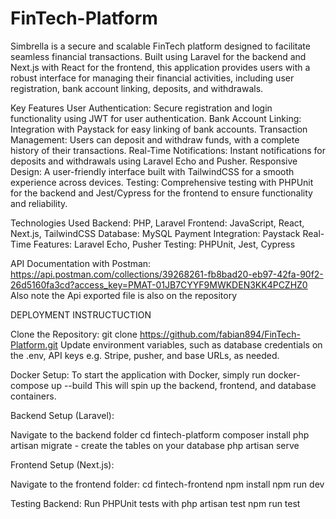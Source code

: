 # FinTech-Platform
Simbrella is a secure and scalable FinTech platform designed to facilitate seamless financial transactions. Built using Laravel for the backend and Next.js with React for the frontend, this application provides users with a robust interface for managing their financial activities, including user registration, bank account linking, deposits, and withdrawals.

Key Features
User Authentication: Secure registration and login functionality using JWT for user authentication.
Bank Account Linking: Integration with Paystack for easy linking of bank accounts.
Transaction Management: Users can deposit and withdraw funds, with a complete history of their transactions.
Real-Time Notifications: Instant notifications for deposits and withdrawals using Laravel Echo and Pusher.
Responsive Design: A user-friendly interface built with TailwindCSS for a smooth experience across devices.
Testing: Comprehensive testing with PHPUnit for the backend and Jest/Cypress for the frontend to ensure functionality and reliability.

Technologies Used
Backend: PHP, Laravel
Frontend: JavaScript, React, Next.js, TailwindCSS
Database: MySQL
Payment Integration: Paystack
Real-Time Features: Laravel Echo, Pusher
Testing: PHPUnit, Jest, Cypress

API Documentation with Postman: https://api.postman.com/collections/39268261-fb8bad20-eb97-42fa-90f2-26d5160fa3cd?access_key=PMAT-01JB7CYYF9MWKDEN3KK4PCZHZ0
Also note the Api exported file is also on the repository

DEPLOYMENT INSTRUCTUCTION

Clone the Repository: git clone https://github.com/fabian894/FinTech-Platform.git
Update environment variables, such as database credentials on the .env, API keys e.g. Stripe, pusher, and base URLs, as needed.

Docker Setup:
To start the application with Docker, simply run
docker-compose up --build
This will spin up the backend, frontend, and database containers.

Backend Setup (Laravel):

Navigate to the backend folder
cd fintech-platform
composer install
php artisan migrate - create the tables on your database
php artisan serve

Frontend Setup (Next.js):

Navigate to the frontend folder:
cd fintech-frontend
npm install
npm run dev

Testing
Backend: Run PHPUnit tests with
php artisan test
npm run test


